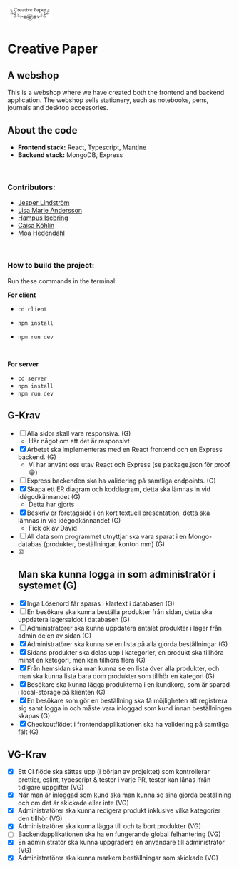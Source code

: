 # <img src="./client/public/assets/logoCreative.svg" width="100rem"/>

# Creative Paper

## A webshop

This is a webshop where we have created both the frontend and backend application. The webshop sells stationery, such as notebooks, pens, journals and desktop accessories.

## About the code

- **Frontend stack:** React, Typescript, Mantine
- **Backend stack:** MongoDB, Express

<br>

### Contributors:

- [Jesper Lindström](https://github.com/Jesper-Lindstrom)
- [Lisa Marie Andersson](https://github.com/lisamarieandersson)
- [Hampus Isebring](https://github.com/Isebring)
- [Caisa Köhlin](https://github.com/caisak)
- [Moa Hedendahl](https://github.com/moamoa07)

<br>

### How to build the project:

Run these commands in the terminal:

**For client**

- `cd client`
- `npm install`
- `npm run dev`

  <br>

**For server**

- `cd server`
- `npm install`
- `npm run dev`

## G-Krav

- [ ] Alla sidor skall vara responsiva. (G)
  - Här något om att det är responsivt
- [x] Arbetet ska implementeras med en React frontend och en Express backend. (G)
  - Vi har använt oss utav React och Express (se package.json för proof😁)
- [ ] Express backenden ska ha validering på samtliga endpoints. (G)
- [x] Skapa ett ER diagram och koddiagram, detta ska lämnas in vid idégodkännandet (G)
  - Detta har gjorts
- [x] Beskriv er företagsidé i en kort textuell presentation, detta ska lämnas in vid idégodkännandet (G)
  - Fick ok av David
- [ ] All data som programmet utnyttjar ska vara sparat i en Mongo-databas (produkter, beställningar, konton mm) (G)
- [x] ## Man ska kunna logga in som administratör i systemet (G)
- [x] Inga Lösenord får sparas i klartext i databasen (G)
- [ ] En besökare ska kunna beställa produkter från sidan, detta ska uppdatera lagersaldot i databasen (G)
- [ ] Administratörer ska kunna uppdatera antalet produkter i lager från admin delen av sidan (G)
- [x] Administratörer ska kunna se en lista på alla gjorda beställningar (G)
- [x] Sidans produkter ska delas upp i kategorier, en produkt ska tillhöra minst en kategori, men kan tillhöra flera (G)
- [x] Från hemsidan ska man kunna se en lista över alla produkter, och man ska kunna lista bara dom produkter som tillhör en kategori (G)
- [x] Besökare ska kunna lägga produkterna i en kundkorg, som är sparad i local-storage på klienten (G)
- [x] En besökare som gör en beställning ska få möjligheten att registrera sig samt logga in och måste vara inloggad som kund innan beställningen skapas (G)
- [x] Checkoutflödet i frontendapplikationen ska ha validering på samtliga fält (G)

## VG-Krav

- [x] Ett CI flöde ska sättas upp (i början av projektet) som kontrollerar prettier, eslint, typescript & tester i varje PR, tester kan lånas ifrån tidigare uppgifter (VG)
- [x] När man är inloggad som kund ska man kunna se sina gjorda beställning och om det är skickade eller inte (VG)
- [x] Administratörer ska kunna redigera produkt inklusive vilka kategorier den tillhör (VG)
- [x] Administratörer ska kunna lägga till och ta bort produkter (VG)
- [ ] Backendapplikationen ska ha en fungerande global felhantering (VG)
- [x] En administratör ska kunna uppgradera en användare till administratör (VG)
- [x] Administratörer ska kunna markera beställningar som skickade (VG)
